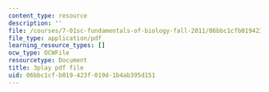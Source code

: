 ```yaml
---
content_type: resource
description: ''
file: /courses/7-01sc-fundamentals-of-biology-fall-2011/06bbc1cfb019423f019d1b4ab395d151_9dHBTckFvME.pdf
file_type: application/pdf
learning_resource_types: []
ocw_type: OCWFile
resourcetype: Document
title: 3play pdf file
uid: 06bbc1cf-b019-423f-019d-1b4ab395d151
---
```

